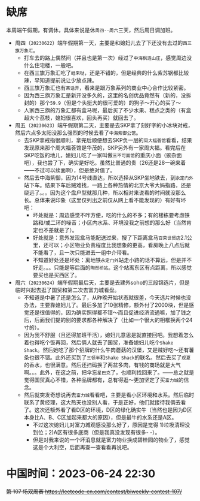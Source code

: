 
# 缺席

本周端午假期，有调休，具体来说是休`周四--周六`三天，然后周日调加班。
- 周四（`20230622`）端午假期第一天，主要是和媳妇儿去了下还没有去过的`西三旗万象汇`。
  * 打车去的路上偶然间（并且也是第一次）经过了`中海枫涟山庄`，感觉周边没什么住宅楼，一般吧。
  * 在西三旗万象汇吃了`蛙来哒`，还是不错的，但是经典的什么紫苏锅都比较辣，早知道提前说让少放点辣。
  * 西三旗万象汇也有`茶话弄`，看来是跟万象系列的商业中心合作比较紧密。
  * 因为西三旗万象汇是新开没多久的，这里的名创优品竟然有（新的，没拆封的）那个`59.9`（但是个头挺大的很可爱的）的狗子～开心的买了～
  * 人家西三旗的万象汇都有盒马呢，最后买了不少水果、糕点之类的（有盒超大个荔枝，媳妇很喜欢，回头再买）就回去了。
- 周五（`20230623`）端午假期第二天，主要是去SKP拿了刻好字的小冰块对戒，然后六点多太阳没那么强烈的时候去看了`中海紫御公馆`。
  * 去SKP拿戒指很顺利，拿完后顺便想去SKP负一层的`周大福荟馆`看看，结果发现原来那个周大福荟馆是华茂的，SKP另外有一家周大福。看完后在SKP吃饭的地儿，媳妇儿吃了一家叫做`三不可面馆`的重庆小面（豌杂面吧），我也尝了下，确实是好吃。虽然比普通的贵（26还是28一碗来着——不过可以续面啊），但是绝对值了。
  * 然后去中海紫御，因为14号线直达，所以选择从SKP坐地铁去，到`永定门外`站下车。结果下车后贼难找，一路上各种热情的北京大爷大妈指路，还是绕远了。。。因为这个盘户型就那几种，所以相对来说看的时间就没那么长。总体来说印象（这里仅列出之前仅从网上看不能发现的）有好有坏吧：
    + 坏处就是：周边感觉不咋方便，吃的什么的不多；有的楼栋要考虑铁路和/或二环的噪音；小区内水系、环境没我之前想的那么好（当然肯定也不差就是了）。
    + 好处就是：意外发现盒马能配送过来，搜了下距离盒马`百荣世贸店`2.1公里，还可以；小区物业负责程度比我想象的更高，看房晚上八点后就不能看了，且一次只能进去一组中介带看。
    + 不知道好处还是坏处：离地铁`永定门外`站走小路的话不算远，但是并不好走。。。只能是等后面的`陶然桥站`。这个站离东区有点距离，所以感觉要买也是买西区了。
- 周六（`20230624`）端午假期最后天，主要是去建外soho的三段锦选片，但是临时兴起去逛了国贸和第二次去富力城看盘。
  * 不知道是中暑了还是怎么了，从昨晚开始状态就很差，今天选片时候也没办法，主要靠媳妇儿了。最后多加了10张精修，额外付了2000块，但是感觉还是很值得的，因为确实照得都不错～而且促进经济流通嘛，加了钱之后，后面我们提的别的要求都各种解决了（比如一个很大的相框换两个24寸的）。
  * 因为我不舒服（且还得加班干活），媳妇儿意思是就直接回吧。我想着怎么着也得吃个饭再回，然后俩人就去了国贸，准备媳妇儿吃个`Shake Shack`。然后她吃了那个招牌的什么牛肉蘑菇的汉堡，又是贼好吃～还有薯条也很不错。此外还买到了`三顿半`和`Shake Shack`的联名。然后去买了`观夏`的香水，也很满意。然后还扫码换了两盆多肉，有钱的商场就是大气啊。。。此外，在这之前，把伞忘`星巴克`了，也顺利找回来了。——总之就是觉得国贸真心不错，各种品牌都有，总有得逛～更加坚定了买`富力城`的信念。
  * 然后就突发奇想说再去`富力城`看看吧，主要是看小区环境和水系。然后临时联系了黄经理，这大热天也没别人看，于是正好，他们就接待我俩去看了。这次还额外看了看D区的环境，D区的绿化确实牛（当然也是因为D区本身比A、B、C区加起来都大的原因），但是最牛的水系还是A区。
    + 不过这次媳妇儿对富力城观感没那么好了，原因是觉得 1)垃圾清理没到位；2)A区有很多底商（但是我真没发现有很多- -）。
    + 但是对我来说的一个坏消息就是富力物业换成碧桂园的物业了，感觉这是个大利空，后面再查一查看看再说吧。

# 中国时间：2023-06-24 22:30

~~第 107 场双周赛 https://leetcode-cn.com/contest/biweekly-contest-107/~~
